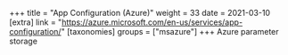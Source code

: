 +++
title = "App Configuration (Azure)"
weight = 33
date = 2021-03-10
[extra]
link = "https://azure.microsoft.com/en-us/services/app-configuration/"
[taxonomies]
groups = ["msazure"]
+++
Azure parameter storage

